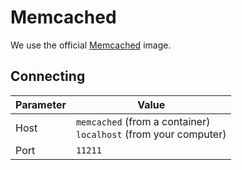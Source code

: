 # Memcached

We use the official [Memcached](https://hub.docker.com/_/memcached) image.


## Connecting

| Parameter | Value |
|-------------|---|
| Host | `memcached` (from a container)<br>`localhost` (from your computer) |
| Port | `11211` |
